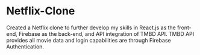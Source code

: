 # Netflix-Clone

Created a Netflix clone to further develop my skills in React.js as the front-end, Firebase as the back-end, and API integration of TMBD API. TMBD API provides all movie data and login capabilities are through Firebase Authentication.
